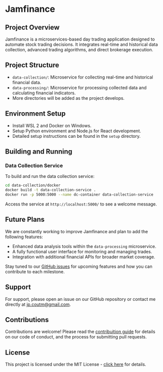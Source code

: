 # Jamfinance

## Project Overview
Jamfinance is a microservices-based day trading application designed to automate stock trading decisions. It integrates real-time and historical data collection, advanced trading algorithms, and direct brokerage execution.

## Project Structure
- `data-collection/`: Microservice for collecting real-time and historical financial data.
- `data-processing/`: Microservice for processing collected data and calculating financial indicators.
- More directories will be added as the project develops.

## Environment Setup
- Install WSL 2 and Docker on Windows.
- Setup Python environment and Node.js for React development.
- Detailed setup instructions can be found in the `setup` directory.

## Building and Running
### Data Collection Service
To build and run the data collection service:
```bash
cd data-collection/docker
docker build -t data-collection-service .
docker run -p 5000:5000 --name dc-container data-collection-service
```

Access the service at `http://localhost:5000/` to see a welcome message.

## Future Plans
We are constantly working to improve Jamfinance and plan to add the following features:
- Enhanced data analysis tools within the `data-processing` microservice.
- A fully functional user interface for monitoring and managing trades.
- Integration with additional financial APIs for broader market coverage.

Stay tuned to our [GitHub issues](https://github.com/jampamatos/jamfinance/issues) for upcoming features and how you can contribute to each milestone.

## Support
For support, please open an issue on our GitHub repository or contact me directly at [jp.coutm@gmail.com](mailto:jp.coutm@gmail.com).

## Contributions
Contributions are welcome! Please read the [contribuition guide](docs/CONTRIBUTING.md) for details on our code of conduct, and the process for submitting pull requests.

## License
This project is licensed under the MIT License - [click here](LICENSE.md) for details.